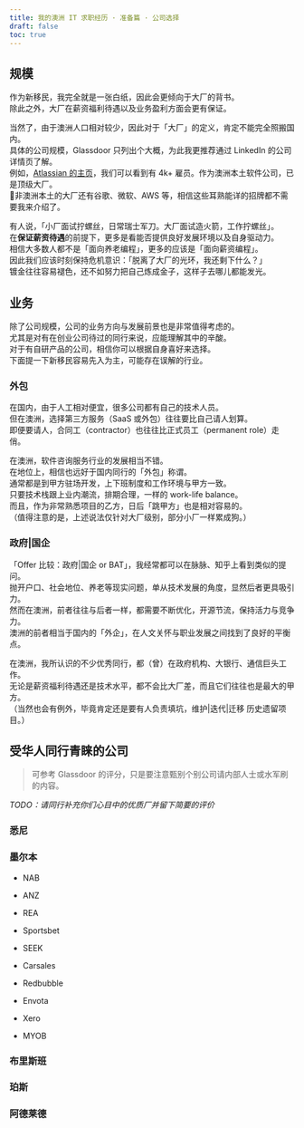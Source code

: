```yaml
---
title: 我的澳洲 IT 求职经历 · 准备篇 · 公司选择
draft: false
toc: true
---
```


## 规模

作为新移民，我完全就是一张白纸，因此会更倾向于大厂的背书。  
除此之外，大厂在薪资福利待遇以及业务盈利方面会更有保证。

当然了，由于澳洲人口相对较少，因此对于「大厂」的定义，肯定不能完全照搬国内。  
具体的公司规模，Glassdoor 只列出个大概，为此我更推荐通过 LinkedIn 的公司详情页了解。  
例如，[Atlassian 的主页](https://www.linkedin.com/company/atlassian)，我们可以看到有 4k+ 雇员。作为澳洲本土软件公司，已是顶级大厂。  
非澳洲本土的大厂还有谷歌、微软、AWS 等，相信这些耳熟能详的招牌都不需要我来介绍了。

有人说，「小厂面试拧螺丝，日常瑞士军刀。大厂面试造火箭，工作拧螺丝」。  
在**保证薪资待遇**的前提下，更多是看能否提供良好发展环境以及自身驱动力。  
相信大多数人都不是「面向养老编程」，更多的应该是「面向薪资编程」。  
因此我们应该时刻保持危机意识：「脱离了大厂的光环，我还剩下什么？」  
镀金往往容易褪色，还不如努力把自己炼成金子，这样子去哪儿都能发光。

## 业务

除了公司规模，公司的业务方向与发展前景也是非常值得考虑的。  
尤其是对有在创业公司待过的同行来说，应能理解其中的辛酸。  
对于有自研产品的公司，相信你可以根据自身喜好来选择。  
下面提一下新移民容易先入为主，可能存在误解的行业。

### 外包

在国内，由于人工相对便宜，很多公司都有自己的技术人员。  
但在澳洲，选择第三方服务（SaaS 或外包）往往要比自己请人划算。  
即便要请人，合同工（contractor）也往往比正式员工（permanent role）走俏。

在澳洲，软件咨询服务行业的发展相当不错。  
在地位上，相信也远好于国内同行的「外包」称谓。  
通常都是到甲方驻场开发，上下班制度和工作环境与甲方一致。  
只要技术栈跟上业内潮流，排期合理，一样的 work-life balance。  
而且，作为非常熟悉项目的乙方，日后「跳甲方」也是相对容易的。  
（值得注意的是，上述说法仅针对大厂级别，部分小厂一样累成狗。）

### 政府|国企

「Offer 比较：政府|国企 or BAT」，我经常都可以在脉脉、知乎上看到类似的提问。  
抛开户口、社会地位、养老等现实问题，单从技术发展的角度，显然后者更具吸引力。  
然而在澳洲，前者往往与后者一样，都需要不断优化，开源节流，保持活力与竞争力。  
澳洲的前者相当于国内的「外企」，在人文关怀与职业发展之间找到了良好的平衡点。

在澳洲，我所认识的不少优秀同行，都（曾）在政府机构、大银行、通信巨头工作。  
无论是薪资福利待遇还是技术水平，都不会比大厂差，而且它们往往也是最大的甲方。  
（当然也会有例外，毕竟肯定还是要有人负责填坑，维护|迭代|迁移 历史遗留项目。）

## 受华人同行青睐的公司

> 可参考 Glassdoor 的评分，只是要注意甄别个别公司请内部人士或水军刷的内容。

*TODO：请同行补充你们心目中的优质厂并留下简要的评价*

### 悉尼

### 墨尔本

* NAB

* ANZ

* REA

* Sportsbet

* SEEK

* Carsales

* Redbubble

* Envota

* Xero

* MYOB

### 布里斯班

### 珀斯

### 阿德莱德
